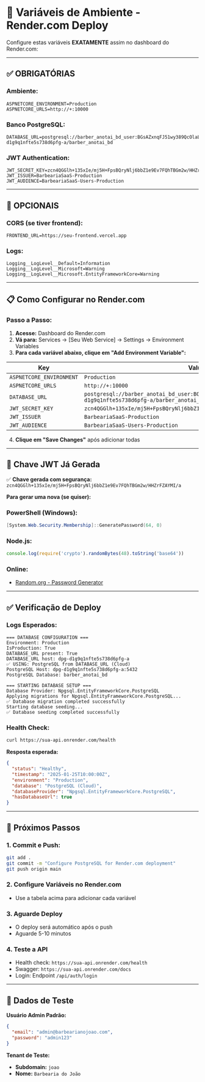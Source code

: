 # 🚀 **Variáveis de Ambiente - Render.com Deploy**

Configure estas variáveis **EXATAMENTE** assim no dashboard do Render.com:

---

## ✅ **OBRIGATÓRIAS**

### **Ambiente:**
```
ASPNETCORE_ENVIRONMENT=Production
ASPNETCORE_URLS=http://+:10000
```

### **Banco PostgreSQL:**
```
DATABASE_URL=postgresql://barber_anotai_bd_user:BGsAZxnqFJ51wy389QcOlaLk91SgzuGy@dpg-d1g9q1nfte5s738d6pfg-a/barber_anotai_bd
```

### **JWT Authentication:**
```
JWT_SECRET_KEY=zcn4QGGlh+135xIe/mj5H+FpsBQryNlj6bbZ1e9Ev7FQhTBGm2w/HHZrFZAYMI/a
JWT_ISSUER=BarbeariaSaaS-Production
JWT_AUDIENCE=BarbeariaSaaS-Users-Production
```

---

## 🔧 **OPCIONAIS**

### **CORS (se tiver frontend):**
```
FRONTEND_URL=https://seu-frontend.vercel.app
```

### **Logs:**
```
Logging__LogLevel__Default=Information
Logging__LogLevel__Microsoft=Warning
Logging__LogLevel__Microsoft.EntityFrameworkCore=Warning
```

---

## 📋 **Como Configurar no Render.com**

### **Passo a Passo:**

1. **Acesse:** Dashboard do Render.com
2. **Vá para:** Services → [Seu Web Service] → Settings → Environment Variables
3. **Para cada variável abaixo, clique em "Add Environment Variable":**

| Key | Value |
|-----|-------|
| `ASPNETCORE_ENVIRONMENT` | `Production` |
| `ASPNETCORE_URLS` | `http://+:10000` |
| `DATABASE_URL` | `postgresql://barber_anotai_bd_user:BGsAZxnqFJ51wy389QcOlaLk91SgzuGy@dpg-d1g9q1nfte5s738d6pfg-a/barber_anotai_bd` |
| `JWT_SECRET_KEY` | `zcn4QGGlh+135xIe/mj5H+FpsBQryNlj6bbZ1e9Ev7FQhTBGm2w/HHZrFZAYMI/a` |
| `JWT_ISSUER` | `BarbeariaSaaS-Production` |
| `JWT_AUDIENCE` | `BarbeariaSaaS-Users-Production` |

4. **Clique em "Save Changes"** após adicionar todas

---

## 🔑 **Chave JWT Já Gerada**

✅ **Chave gerada com segurança:** `zcn4QGGlh+135xIe/mj5H+FpsBQryNlj6bbZ1e9Ev7FQhTBGm2w/HHZrFZAYMI/a`

**Para gerar uma nova (se quiser):**

### **PowerShell (Windows):**
```powershell
[System.Web.Security.Membership]::GeneratePassword(64, 0)
```

### **Node.js:**
```javascript
console.log(require('crypto').randomBytes(48).toString('base64'))
```

### **Online:**
- [Random.org - Password Generator](https://www.random.org/passwords/?num=1&len=64&format=plain)

---

## ✅ **Verificação de Deploy**

### **Logs Esperados:**
```
=== DATABASE CONFIGURATION ===
Environment: Production
IsProduction: True
DATABASE_URL present: True
DATABASE_URL host: dpg-d1g9q1nfte5s738d6pfg-a
✅ USING: PostgreSQL from DATABASE_URL (Cloud)
PostgreSQL Host: dpg-d1g9q1nfte5s738d6pfg-a:5432
PostgreSQL Database: barber_anotai_bd

=== STARTING DATABASE SETUP ===
Database Provider: Npgsql.EntityFrameworkCore.PostgreSQL
Applying migrations for Npgsql.EntityFrameworkCore.PostgreSQL...
✅ Database migration completed successfully
Starting database seeding...
✅ Database seeding completed successfully
```

### **Health Check:**
```bash
curl https://sua-api.onrender.com/health
```

**Resposta esperada:**
```json
{
  "status": "Healthy",
  "timestamp": "2025-01-25T10:00:00Z",
  "environment": "Production", 
  "database": "PostgreSQL (Cloud)",
  "databaseProvider": "Npgsql.EntityFrameworkCore.PostgreSQL",
  "hasDatabaseUrl": true
}
```

---

## 🚀 **Próximos Passos**

### **1. Commit e Push:**
```bash
git add .
git commit -m "Configure PostgreSQL for Render.com deployment"
git push origin main
```

### **2. Configure Variáveis no Render.com**
- Use a tabela acima para adicionar cada variável

### **3. Aguarde Deploy**
- O deploy será automático após o push
- Aguarde 5-10 minutos

### **4. Teste a API**
- Health check: `https://sua-api.onrender.com/health`
- Swagger: `https://sua-api.onrender.com/docs`
- Login: Endpoint `/api/auth/login`

---

## 🎯 **Dados de Teste**

**Usuário Admin Padrão:**
```json
{
  "email": "admin@barbearianojoao.com",
  "password": "admin123"
}
```

**Tenant de Teste:**
- **Subdomain:** `joao`
- **Nome:** `Barbearia do João` 
